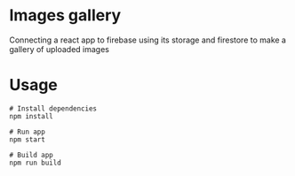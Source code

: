 # Images gallery

Connecting a react app to firebase using its storage and firestore to make a gallery of uploaded images

# Usage

```
# Install dependencies
npm install
```

```
# Run app
npm start
```

```
# Build app
npm run build
```
